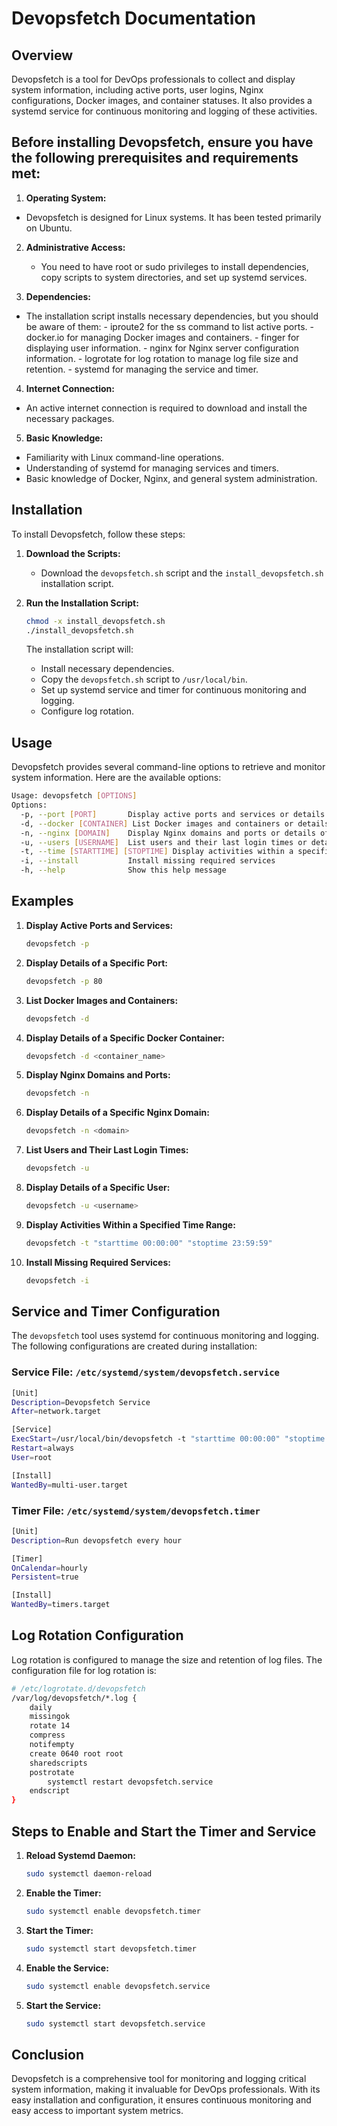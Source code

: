 
# Devopsfetch Documentation

## Overview

Devopsfetch is a tool for DevOps professionals to collect and display system information, including active ports, user logins, Nginx configurations, Docker images, and container statuses. It also provides a systemd service for continuous monitoring and logging of these activities.

## Before installing Devopsfetch, ensure you have the following prerequisites and requirements met:

1.	**Operating System:**
   -	Devopsfetch is designed for Linux systems. It has been tested primarily on Ubuntu.

2.	**Administrative Access:**
	-	You need to have root or sudo privileges to install dependencies, copy scripts to system directories, and set up systemd services.

3.	**Dependencies:**
   -	The installation script installs necessary dependencies, but you should be aware of them:
      -	iproute2 for the ss command to list active ports.
      -	docker.io for managing Docker images and containers.
      -	finger for displaying user information.
      -	nginx for Nginx server configuration information.
      -	logrotate for log rotation to manage log file size and retention.
      -	systemd for managing the service and timer.

4.	**Internet Connection:**
   - An active internet connection is required to download and install the necessary packages.

5.	**Basic Knowledge:**
   - Familiarity with Linux command-line operations.
   - Understanding of systemd for managing services and timers.
   - Basic knowledge of Docker, Nginx, and general system administration.

## Installation

To install Devopsfetch, follow these steps:

1. **Download the Scripts:**
   - Download the `devopsfetch.sh` script and the `install_devopsfetch.sh` installation script.

2. **Run the Installation Script:**
   ```bash
   chmod -x install_devopsfetch.sh
   ./install_devopsfetch.sh
   ```

   The installation script will:
   - Install necessary dependencies.
   - Copy the `devopsfetch.sh` script to `/usr/local/bin`.
   - Set up systemd service and timer for continuous monitoring and logging.
   - Configure log rotation.

## Usage

Devopsfetch provides several command-line options to retrieve and monitor system information. Here are the available options:

```bash
Usage: devopsfetch [OPTIONS]
Options:
  -p, --port [PORT]       Display active ports and services or details of a specific port
  -d, --docker [CONTAINER] List Docker images and containers or details of a specific container
  -n, --nginx [DOMAIN]    Display Nginx domains and ports or details of a specific domain
  -u, --users [USERNAME]  List users and their last login times or details of a specific user
  -t, --time [STARTTIME] [STOPTIME] Display activities within a specified time range
  -i, --install           Install missing required services
  -h, --help              Show this help message
```

## Examples

1. **Display Active Ports and Services:**
   ```bash
   devopsfetch -p
   ```

2. **Display Details of a Specific Port:**
   ```bash
   devopsfetch -p 80
   ```

3. **List Docker Images and Containers:**
   ```bash
   devopsfetch -d
   ```

4. **Display Details of a Specific Docker Container:**
   ```bash
   devopsfetch -d <container_name>
   ```

5. **Display Nginx Domains and Ports:**
   ```bash
   devopsfetch -n
   ```

6. **Display Details of a Specific Nginx Domain:**
   ```bash
   devopsfetch -n <domain>
   ```

7. **List Users and Their Last Login Times:**
   ```bash
   devopsfetch -u
   ```

8. **Display Details of a Specific User:**
   ```bash
   devopsfetch -u <username>
   ```

9. **Display Activities Within a Specified Time Range:**
   ```bash
   devopsfetch -t "starttime 00:00:00" "stoptime 23:59:59"
   ```

10. **Install Missing Required Services:**
    ```bash
    devopsfetch -i
    ```

## Service and Timer Configuration

The `devopsfetch` tool uses systemd for continuous monitoring and logging. The following configurations are created during installation:

### Service File: `/etc/systemd/system/devopsfetch.service`

```bash
[Unit]
Description=Devopsfetch Service
After=network.target

[Service]
ExecStart=/usr/local/bin/devopsfetch -t "starttime 00:00:00" "stoptime 23:59:59"
Restart=always
User=root

[Install]
WantedBy=multi-user.target
```

### Timer File: `/etc/systemd/system/devopsfetch.timer`

```bash
[Unit]
Description=Run devopsfetch every hour

[Timer]
OnCalendar=hourly
Persistent=true

[Install]
WantedBy=timers.target
```

## Log Rotation Configuration

Log rotation is configured to manage the size and retention of log files. The configuration file for log rotation is:

```bash
# /etc/logrotate.d/devopsfetch
/var/log/devopsfetch/*.log {
    daily
    missingok
    rotate 14
    compress
    notifempty
    create 0640 root root
    sharedscripts
    postrotate
        systemctl restart devopsfetch.service
    endscript
}
```

## Steps to Enable and Start the Timer and Service

1. **Reload Systemd Daemon:**
   ```bash
   sudo systemctl daemon-reload
   ```

2. **Enable the Timer:**
   ```bash
   sudo systemctl enable devopsfetch.timer
   ```

3. **Start the Timer:**
   ```bash
   sudo systemctl start devopsfetch.timer
   ```

4. **Enable the Service:**
   ```bash
   sudo systemctl enable devopsfetch.service
   ```

5. **Start the Service:**
   ```bash
   sudo systemctl start devopsfetch.service
   ```

## Conclusion

Devopsfetch is a comprehensive tool for monitoring and logging critical system information, making it invaluable for DevOps professionals. With its easy installation and configuration, it ensures continuous monitoring and easy access to important system metrics.
